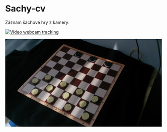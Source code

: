 # Sachy-cv
Záznam šachové hry z kamery:                                                                                                            

[![Video webcam tracking](http://graffitialphabet.org/letter-f/blue-graffiti-alphabet-f.jpg)](https://www.youtube.com/watch?v=XiGM5oTgqOw)

![sachy](DSC_0397.JPG)
